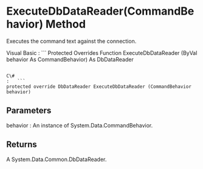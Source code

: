 <!-- loio3c0f4f416c5f1014ae7ab9649f5de283 -->

# ExecuteDbDataReader\(CommandBehavior\) Method

Executes the command text against the connection.



Visual Basic
:   ```
Protected Overrides Function ExecuteDbDataReader (ByVal behavior As CommandBehavior) As DbDataReader
```

C\#
:   ```
protected override DbDataReader ExecuteDbDataReader (CommandBehavior behavior)
```



## Parameters

behavior
:   An instance of System.Data.CommandBehavior.



## Returns

A System.Data.Common.DbDataReader.

